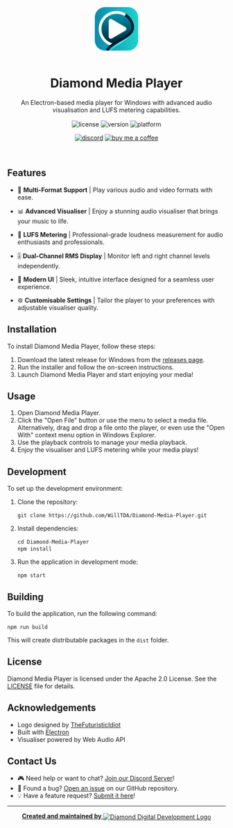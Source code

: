 <div align="center">
   <img alt="Diamond Digital Development Logo" src="./src/assets/diamondmediaplayer.png" style="width:100px;height:auto;margin-bottom:1rem;" />

   # Diamond Media Player

   <p style="margin-bottom:1rem;">An Electron-based media player for Windows with advanced audio visualisation and LUFS metering capabilities.</p>
</div>

<div align="center">

  ![license](https://img.shields.io/badge/license-Apache%202.0-blue?style=flat-square)
  ![version](https://img.shields.io/badge/version-1.0.1-brightgreen?style=flat-square)
  ![platform](https://img.shields.io/badge/platform-Windows-lightgrey?style=flat-square)

  [![discord](https://img.shields.io/discord/667479986214666272?logo=discord&logoColor=white&style=flat-square)](https://diamonddigital.dev/discord)
  [![buy me a coffee](https://img.shields.io/badge/-Buy%20Me%20a%20Coffee-ffdd00?logo=Buy%20Me%20A%20Coffee&logoColor=000000&style=flat-square)](https://www.buymeacoffee.com/willtda)

</div>

<br />

## Features

- 🎵 <b>Multi-Format Support</b> | Play various audio and video formats with ease.

- 📊 <b>Advanced Visualiser</b> | Enjoy a stunning audio visualiser that brings your music to life.

- 📏 <b>LUFS Metering</b> | Professional-grade loudness measurement for audio enthusiasts and professionals.

- 🎚️ <b>Dual-Channel RMS Display</b> | Monitor left and right channel levels independently.

- 🎨 <b>Modern UI</b> | Sleek, intuitive interface designed for a seamless user experience.

- ⚙️ <b>Customisable Settings</b> | Tailor the player to your preferences with adjustable visualiser quality.

## Installation

To install Diamond Media Player, follow these steps:

1. Download the latest release for Windows from the [releases page](https://github.com/WillTDA/Diamond-Media-Player/releases).
2. Run the installer and follow the on-screen instructions.
3. Launch Diamond Media Player and start enjoying your media!

## Usage

1. Open Diamond Media Player.
2. Click the "Open File" button or use the menu to select a media file. Alternatively, drag and drop a file onto the player, or even use the "Open With" context menu option in Windows Explorer.
3. Use the playback controls to manage your media playback.
4. Enjoy the visualiser and LUFS metering while your media plays!

## Development

To set up the development environment:

1. Clone the repository:
   ```
   git clone https://github.com/WillTDA/Diamond-Media-Player.git
   ```

2. Install dependencies:
   ```
   cd Diamond-Media-Player
   npm install
   ```

3. Run the application in development mode:
   ```
   npm start
   ```

## Building

To build the application, run the following command:

```
npm run build
```

This will create distributable packages in the `dist` folder.

## License

Diamond Media Player is licensed under the Apache 2.0 License. See the [LICENSE](LICENSE) file for details.

## Acknowledgements

- Logo designed by [TheFuturisticIdiot](https://youtube.com/TheFuturisticIdiot)
- Built with [Electron](https://www.electronjs.org/)
- Visualiser powered by Web Audio API

## Contact Us

- 🎮 Need help or want to chat? [Join our Discord Server](https://diamonddigital.dev/discord)!
- 🐛 Found a bug? [Open an issue](https://github.com/WillTDA/Diamond-Media-Player/issues) on our GitHub repository.
- 💡 Have a feature request? [Submit it here](https://github.com/WillTDA/Diamond-Media-Player/issues/new?labels=enhancement)!

---

<div align="center">
  <a href="https://diamonddigital.dev/">
  <strong>Created and maintained by</strong>
  <img align="center" alt="Diamond Digital Development Logo" src="https://diamonddigital.dev/img/png/ddd_logo_text_transparent.png" style="width:25%;height:auto" /></a>
</div>